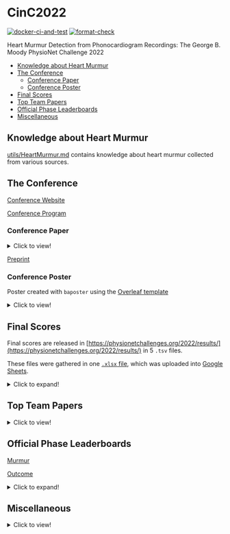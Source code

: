 # CinC2022

[![docker-ci-and-test](https://github.com/DeepPSP/cinc2022/actions/workflows/docker-test.yml/badge.svg?branch=docker-test)](https://github.com/DeepPSP/cinc2022/actions/workflows/docker-test.yml)
[![format-check](https://github.com/DeepPSP/cinc2022/actions/workflows/check-formatting.yml/badge.svg)](https://github.com/DeepPSP/cinc2022/actions/workflows/check-formatting.yml)

Heart Murmur Detection from Phonocardiogram Recordings: The George B. Moody PhysioNet Challenge 2022

<!-- toc -->

- [Knowledge about Heart Murmur](#knowledge)
- [The Conference](#the-conference)
  - [Conference Paper](#conference-paper)
  - [Conference Poster](#conference-poster)
- [Final Scores](#final-scores)
- [Top Team Papers](#top-team-papers)
- [Official Phase Leaderboards](#official-phase-leaderboards)
- [Miscellaneous](#miscellaneous)

<!-- tocstop -->

## <a name="knowledge"></a> Knowledge about Heart Murmur

[utils/HeartMurmur.md](utils/HeartMurmur.md) contains knowledge about heart murmur collected from various sources.

## The Conference

[Conference Website](https://events.tuni.fi/cinc2022/)

[Conference Program](https://cinc.org/prelim_program_2022/)

### Conference Paper

<details>
<summary>Click to view!</summary>

~~Folder [tex](tex) contains latex source code for the CinC2022 conference paper, written using [Overleaf](https://www.overleaf.com/).~~

Moved to another repository as the size of the whole repository exceeds the limit of [Overleaf](https://www.overleaf.com/).

</details>

[Preprint](https://cinc.org/2022/Program/accepted/130_Preprint.pdf)

### Conference Poster

Poster created with `baposter` using the [Overleaf template](https://www.overleaf.com/latex/examples/poster-for-conference-niweek-2014-example/pzbtqgpvdbfh#.V7xgS02LRaQ)

<details>
<summary>Click to view!</summary>

<img src="/images/cinc2022_poster.svg" alt="poster" width="900"/>

</details>

## Final Scores

Final scores are released in [https://physionetchallenges.org/2022/results/](https://physionetchallenges.org/2022/results/) in 5 `.tsv` files.

These files were gathered in one [`.xlsx` file](results/final_scores.xlsx),
which was uploaded into [Google Sheets](https://docs.google.com/spreadsheets/d/17RPPzMTV9WW0QHToIvFEfhHw47LYx3LgQZxJSeDElzg/edit?usp=sharing).

<details>
<summary>Click to expand!</summary>

~~Final score files would keep on changing for some time as unofficial teams are having their rebuttals against the organizers.~~

Final score files were frozen from 2022/09/18 (Updated again....).

One can load the 5 tables all at once via

```python
pd.read_excel("./results/final_scores.xlsx", engine="openpyxl", sheet_name=None)
```

One can get a digest of the scores and rankings of all metrics (Weighted Accuracy, Cost, etc.) for the murmur task and the outcome task via

```python
from utils._final_results import get_team_digest

get_team_digest("Revenger", fmt="pd", latest=True)  # pandas DataFrame format
get_team_digest("Revenger", fmt="tex", latest=True)  # latex format (string)
```

</details>

## Top Team Papers

<details>
<summary>Click to view!</summary>

* [CUED_Acoustics](https://cinc.org/2022/Program/accepted/20_Preprint.pdf)
* [HearHeart](https://cinc.org/2022/Program/accepted/165_Preprint.pdf)
* [HearTech](https://cinc.org/2022/Program/accepted/439_Preprint.pdf)
* [prna](https://cinc.org/2022/Program/accepted/309_Preprint.pdf)
* [CeZIS](https://cinc.org/2022/Program/accepted/67_Preprint.pdf)
* [CAU_UMN](https://cinc.org/2022/Program/accepted/71_Preprint.pdf)
* [Melbourne Kangas](https://cinc.org/2022/Program/accepted/310_Preprint.pdf)

</details>

## Official Phase Leaderboards

[Murmur](https://docs.google.com/spreadsheets/u/0/d/e/2PACX-1vRNBATogMRsfio3938bU4r6fcAad85jNzTbSRtRhQ74xHw9shuYoP4uxkK6uKV1zw8CKjPC3AMm33qn/pubhtml/sheet?headers=false&gid=0)

[Outcome](https://docs.google.com/spreadsheets/u/0/d/e/2PACX-1vRNBATogMRsfio3938bU4r6fcAad85jNzTbSRtRhQ74xHw9shuYoP4uxkK6uKV1zw8CKjPC3AMm33qn/pubhtml/sheet?headers=false&gid=1883863848)

<details>
<summary>Click to expand!</summary>

The leaderboards can be loaded via

```python
# beautifulsoup4 and html5lib required
import pandas as pd

outcome_url = "https://docs.google.com/spreadsheets/u/0/d/e/2PACX-1vRNBATogMRsfio3938bU4r6fcAad85jNzTbSRtRhQ74xHw9shuYoP4uxkK6uKV1zw8CKjPC3AMm33qn/pubhtml/sheet?headers=false&gid=1883863848"
murmur_url = "https://docs.google.com/spreadsheets/u/0/d/e/2PACX-1vRNBATogMRsfio3938bU4r6fcAad85jNzTbSRtRhQ74xHw9shuYoP4uxkK6uKV1zw8CKjPC3AMm33qn/pubhtml/sheet?headers=false&gid=0"

df_outcome = pd.read_html(outcome_url, flavor="bs4", header=[1], index_col=[0])[0].reset_index(drop=True).dropna()
df_outcome.Rank = df_outcome.Rank.astype(int)
# df_outcome.set_index("Rank", inplace=True)  # Rank has duplicates
df_murmur = pd.read_html(murmur_url, flavor="bs4", header=[1], index_col=[0])[0].reset_index(drop=True).dropna()
df_murmur.Rank = df_murmur.Rank.astype(int)
# df_murmur.set_index("Rank", inplace=True)  # Rank has duplicates
```

pattern for the content of email announcing the submission scores:

```python
from string import punctuation

team_name_pattern = f"""[\\w\\s{punctuation}]+"""
email_pattern = (
    f"""We processed an entry from Team (?P<team_name>{team_name_pattern}) """
    """for the Official phase of the George B\\. Moody PhysioNet Challenge 2022\\. """
    """This entry was submitted on (?P<submission_time>[\\d]{1,2}/[\\d]{1,2}/2022 [\\d]{1,2}:[\\d]{1,2}:[\\d]{1,2} ET) """
    f"""with ID (?P<submission_id>{team_name_pattern}_[\\d]{{1,5}}_[\\d]{{1,3}})\\.[\\n]+"""
    """We successfully evaluated your entry, which received the score (?P<outcome_cost>[\\d\\.]+) and """
    """(?P<murmur_weighted_accuracy>[\\d\\.]+) using the Challenge evaluation metric on the validation set\\. """
    """This entry was your team's (?P<submission_number>[\\d]{1,2})/10 entry for the Official phase\\."""
)
# usage:
# list(re.finditer(email_pattern, email_content))[0].groupdict()
```

</details>

## Miscellaneous

<details>
<summary>Click to view!</summary>

### Test Files

The file [`test_docker.py`](test_docker.py) along with the [docker CI and Test action](.github/workflows/docker-test.yml) can almost guarantee that the Challenge submissions won't raise errors, except for CUDA (GPU) errors. For possible CUDA errors, detect with [`test_local.py`](test_local.py).

### <a name="springer"></a> Python Re-Implementation of Springer's PCG Features Extractor

[`pcg_springer_features`](https://github.com/DeepPSP/pcg_springer_features) re-implements the feature extraction part of [David Springer's logistic regression-HSMM-based reart sound segmentation algorithm](https://physionet.org/content/hss/1.0/).

Inside [utils](utils) there's also a copy of `pcg_springer_features`.

### [Docker Image](https://hub.docker.com/repository/docker/wenh06/cinc2022)

[![docker-ci](https://github.com/DeepPSP/cinc2022/actions/workflows/docker-image.yml/badge.svg?branch=docker-ci)](https://github.com/DeepPSP/cinc2022/actions/workflows/docker-image.yml)

A Docker image was built and pushed to [Docker Hub](https://hub.docker.com/repository/docker/wenh06/cinc2022) using [GitHub Action](.github/workflows/docker-image.yml).

</details>

